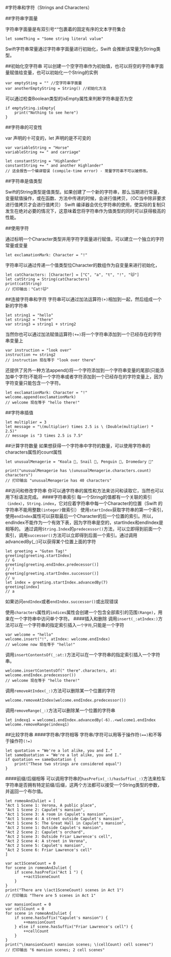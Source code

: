 #字符串和字符（Strings and Characters）

##字符串字面量

字符串字面量是有双引号`“”`包裹着的固定有序的文本字符集合

	let someThing = "Some string literal value"
	
Swift字符串常量通过字符串字面量进行初始化，Swift 会推断该常量为String类型。

##初始化空字符串
可以创建一个空字符串作为初始值，也可以将空的字符串字面量赋值给变量，也可以初始化一个String的实例

	var emptySting = "" //空字符串字面量
	var anotherEmptyString = String() //初始化方法
	
可以通过检查Boolean类型的isEmpty属性来判断字符串是否为空

	if emptySting.isEmpty{
		print("Nothing to see here")
	}



##字符串的可变性

var 声明的十可变的，let 声明的是不可变的

	var variableString = "Horse"
	variableString += " and carriage"
	
	let constantString = "Highlander"
	constantString += " and another Highlander"
	// 这会报告一个编译错误 (compile-time error) - 常量字符串不可以被修改。
	

##字符串是值类型

Swift的String类型是值类型。如果创建了一个新的字符串，那么当期进行常量，变量赋值操作，或在函数、方法中传递的时候，会进行值拷贝，（OC当中除非要求进行值拷贝才会进行值拷贝）
Swift 编译器会优化字符串的使用，使实际的复制只发生在绝对必要的情况下，这意味着您将字符串作为值类型的同时可以获得极高的性能。

##使用字符

通过标明一个Character类型并用字符字面量进行赋值，可以建立一个独立的字符常量或变量

	let exclamationMark: Character = "!"
	
字符串可以通过传递一个值类型位Character的数组作为自变量来进行初始化，

	let catCharacters: [Character] = ["C", "a", "t", "!", "🐱"]
	let catString = String(catCharacters)
	print(catString)
	// 打印输出："Cat!🐱"
	

##连接字符串和字符
字符串可以通过加法运算符`(+)`相加到一起，然后组成一个新的字符串
	
	let string1 = "hello"
	let string2 = "there"
	var string3 = string1 + string2
	
当然你也可以通过加法赋值运算符`(+=)`将一个字符串添加到一个已经存在的字符串变量上

	var instruction = "look over"
	instruction += string2
	// instruction 现在等于 "look over there"
	
还提供了另外一种方法append()将一个字符添加到一个字符串变量的尾部(只能添加单个字符)不能将一个字符串或者字符添加到一个已经存在的字符变量上，因为字符变量只能包含一个字符。

	let exclamationMark: Character = "!"
	welcome.append(exclamationMark)
	// welcome 现在等于 "hello there!"


##字符串插值

	let multiplier = 3
	let message = "\(multiplier) times 2.5 is \	(Double(multiplier) * 2.5)"
	// message is "3 times 2.5 is 7.5"


##计算字符数量
如果想获得一个字符串中字符的数量，可以使用字符串的characters属性的count属性

	let unusualMenagerie = "Koala 🐨, Snail 🐌, Penguin 🐧, Dromedary 🐪"
	
	print("unusualMenagerie has \(unusualMenagerie.characters.count) characters")
	// 打印输出 "unusualMenagerie has 40 characters"


##访问和修改字符串
你可以通字符串的属性和方法来访问和读取它，当然也可以用下标语法完成。
####字符串索引
每一个String的值都有一个关联的索引`（index）`，`String.index`，它对应着字符串中每一个Character的位置（Swift 的字符串不能用整数`(integer)`做索引）
使用`startIndex`获取字符串的第一个索引，使用`endIndex`属性可以获取最后一个Character的后一个位置的索引。所以，endIndex不能作为一个有效下表，因为字符串是空的，startIndex和endIndex是相等的。
通过调用`String.Index`的`predecessor()`方法，可以立即得到前面一个索引，调用`successor()`方法可以立即得到后面一个索引。通过调用
advancedBy(_:)可以获得某个位置上面的字符

	let greeting = "Guten Tag!"
	greeting[greeting.startIndex]
	// G
	greeting[greeting.endIndex.predecessor()]
	// !
	greeting[greeting.startIndex.successor()]
	// u
	let index = greeting.startIndex.advancedBy(7)
	greeting[index]
	// a
	
如果访问`endIndex`或者`endIndex.successor()`或出现错误

使用`characters`属性的`indices`属性会创建一个包含全部索引的范围`(Range)`，用来在一个字符串中访问单个字符。
####插入和删除
调用`insert(_:atIndex:)`方法可以在一个字符串的指定索引插入`一个字符`,只能是一个字符

	var welcome = "hello"
	welcome.insert("!", atIndex: welcome.endIndex)
	// welcome now 现在等于 "hello!"

调用`insertContentsOf(_:at:)`方法可以在一个字符串的指定索引插入一个字符串。

	welcome.insertContentsOf(" there".characters, at: welcome.endIndex.predecessor())
	// welcome 现在等于 "hello there!"
	
调用`removeAtIndex(_:)`方法可以删除某一个位置的字符

	welcome.removeAtIndex(welcome.endIndex.predecessor())
	
调用`removeRange(_:)`方法可以删除某一个位置的字符串

	let indexq1 = welcome1.endIndex.advancedBy(-6)..<welcome1.endIndex
	welcome.removeRange(indexq1)
	
	
##比较字符串
####字符串/字符相等
字符串/字符可以用等于操作符`(==)`和不等于操作符`(!=)`

	let quotation = "We're a lot alike, you and I."
	let sameQuotation = "We're a lot alike, you and I."
	if quotation == sameQuotation {
    	print("These two strings are considered equal")
	}

####前缀/后缀相等
可以调用字符串的`hasPrefix(_:)/hasSuffix(_:)`方法来检车字符串是否拥有特定前缀/后缀，这两个方法都可以接受一个String类型的参数，并返回一个布尔值。

	let romeoAndJuliet = [
    "Act 1 Scene 1: Verona, A public place",
    "Act 1 Scene 2: Capulet's mansion",
    "Act 1 Scene 3: A room in Capulet's mansion",
    "Act 1 Scene 4: A street outside Capulet's mansion",
    "Act 1 Scene 5: The Great Hall in Capulet's mansion",
    "Act 2 Scene 1: Outside Capulet's mansion",
    "Act 2 Scene 2: Capulet's orchard",
    "Act 2 Scene 3: Outside Friar Lawrence's cell",
    "Act 2 Scene 4: A street in Verona",
    "Act 2 Scene 5: Capulet's mansion",
    "Act 2 Scene 6: Friar Lawrence's cell"
	]
	
	var act1SceneCount = 0
	for scene in romeoAndJuliet {
    	if scene.hasPrefix("Act 1 ") {
        	++act1SceneCount
    	}
	}	
	print("There are \(act1SceneCount) scenes in Act 1")
	// 打印输出 "There are 5 scenes in Act 1"
	
	var mansionCount = 0
	var cellCount = 0
	for scene in romeoAndJuliet {
    	if scene.hasSuffix("Capulet's mansion") {
        	++mansionCount
    	} else if scene.hasSuffix("Friar Lawrence's cell") {
        	++cellCount
    	}
	}
	print("\(mansionCount) mansion scenes; \(cellCount) cell scenes")
	// 打印输出 "6 mansion scenes; 2 cell scenes"

